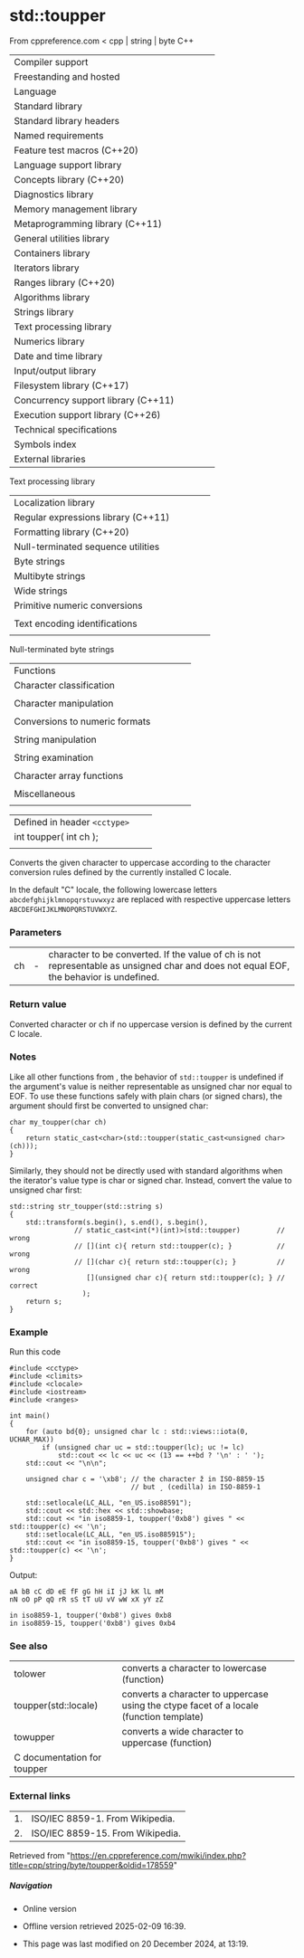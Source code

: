# std::toupper

From cppreference.com
< cpp‎ | string‎ | byte
C++

|  |  |  |  |  |
| --- | --- | --- | --- | --- |
| Compiler support | | | | |
| Freestanding and hosted | | | | |
| Language | | | | |
| Standard library | | | | |
| Standard library headers | | | | |
| Named requirements | | | | |
| Feature test macros (C++20) | | | | |
| Language support library | | | | |
| Concepts library (C++20) | | | | |
| Diagnostics library | | | | |
| Memory management library | | | | |
| Metaprogramming library (C++11) | | | | |
| General utilities library | | | | |
| Containers library | | | | |
| Iterators library | | | | |
| Ranges library (C++20) | | | | |
| Algorithms library | | | | |
| Strings library | | | | |
| Text processing library | | | | |
| Numerics library | | | | |
| Date and time library | | | | |
| Input/output library | | | | |
| Filesystem library (C++17) | | | | |
| Concurrency support library (C++11) | | | | |
| Execution support library (C++26) | | | | |
| Technical specifications | | | | |
| Symbols index | | | | |
| External libraries | | | | |

Text processing library

|  |  |  |  |  |
| --- | --- | --- | --- | --- |
| Localization library | | | | |
| Regular expressions library (C++11) | | | | |
| Formatting library (C++20) | | | | |
| Null-terminated sequence utilities | | | | |
| Byte strings | | | | |
| Multibyte strings | | | | |
| Wide strings | | | | |
| Primitive numeric conversions | | | | |
| |  |  |  |  |  | | --- | --- | --- | --- | --- | | to_chars(C++17) | | | | | | to_chars_result(C++17) | | | | | | from_chars(C++17) | | | | | | from_chars_result(C++17) | | | | | | chars_format(C++17) | | | | | |
| Text encoding identifications | | | | |
| |  |  |  |  |  | | --- | --- | --- | --- | --- | | text_encoding(C++26) | | | | | |

Null-terminated byte strings

|  |  |  |  |  |
| --- | --- | --- | --- | --- |
| Functions | | | | |
| Character classification | | | | |
| |  |  |  |  |  | | --- | --- | --- | --- | --- | | isalnum | | | | | | isalpha | | | | | | islower | | | | | | isupper | | | | | | isdigit | | | | | | isxdigit | | | | | | |  |  |  |  |  | | --- | --- | --- | --- | --- | | isblank(C++11) | | | | | | iscntrl | | | | | | isgraph | | | | | | isspace | | | | | | isprint | | | | | | ispunct | | | | | |
| Character manipulation | | | | |
| |  |  |  |  |  | | --- | --- | --- | --- | --- | | tolower | | | | | | |  |  |  |  |  | | --- | --- | --- | --- | --- | | ****toupper**** | | | | | |
| Conversions to numeric formats | | | | |
| |  |  |  |  |  | | --- | --- | --- | --- | --- | | atof | | | | | | atoiatolatoll(C++11) | | | | | | strtolstrtoll(C++11) | | | | | |  | | | | | | |  |  |  |  |  | | --- | --- | --- | --- | --- | | strtoulstrtoull(C++11) | | | | | | strtofstrtodstrtold(C++11)(C++11) | | | | | | strtoimaxstrtouimax(C++11)(C++11) | | | | | |
| String manipulation | | | | |
| |  |  |  |  |  | | --- | --- | --- | --- | --- | | strcpy | | | | | | strncpy | | | | | | strxfrm | | | | | | |  |  |  |  |  | | --- | --- | --- | --- | --- | | strcat | | | | | | strncat | | | | | |  | | | | | |
| String examination | | | | |
| |  |  |  |  |  | | --- | --- | --- | --- | --- | | strlen | | | | | | strcmp | | | | | | strncmp | | | | | | strcoll | | | | | | strchr | | | | | | strrchr | | | | | | |  |  |  |  |  | | --- | --- | --- | --- | --- | | strspn | | | | | | strcspn | | | | | | strpbrk | | | | | | strstr | | | | | | strtok | | | | | |  | | | | | |
| Character array functions | | | | |
| |  |  |  |  |  | | --- | --- | --- | --- | --- | | memchr | | | | | | memcmp | | | | | | memset | | | | | | |  |  |  |  |  | | --- | --- | --- | --- | --- | | memcpy | | | | | | memmove | | | | | |  | | | | | |
| Miscellaneous | | | | |
| |  |  |  |  |  | | --- | --- | --- | --- | --- | | strerror | | | | | |

|  |  |  |
| --- | --- | --- |
| Defined in header `<cctype>` |  |  |
| int toupper( int ch ); |  |  |
|  |  |  |

Converts the given character to uppercase according to the character conversion rules defined by the currently installed C locale.

In the default "C" locale, the following lowercase letters `abcdefghijklmnopqrstuvwxyz` are replaced with respective uppercase letters `ABCDEFGHIJKLMNOPQRSTUVWXYZ`.

### Parameters

|  |  |  |
| --- | --- | --- |
| ch | - | character to be converted. If the value of ch is not representable as unsigned char and does not equal EOF, the behavior is undefined. |

### Return value

Converted character or ch if no uppercase version is defined by the current C locale.

### Notes

Like all other functions from <cctype>, the behavior of `std::toupper` is undefined if the argument's value is neither representable as unsigned char nor equal to EOF. To use these functions safely with plain chars (or signed chars), the argument should first be converted to unsigned char:

```
char my_toupper(char ch)
{
    return static_cast<char>(std::toupper(static_cast<unsigned char>(ch)));
}

```

Similarly, they should not be directly used with standard algorithms when the iterator's value type is char or signed char. Instead, convert the value to unsigned char first:

```
std::string str_toupper(std::string s)
{
    std::transform(s.begin(), s.end(), s.begin(),
                // static_cast<int(*)(int)>(std::toupper)         // wrong
                // [](int c){ return std::toupper(c); }           // wrong
                // [](char c){ return std::toupper(c); }          // wrong
                   [](unsigned char c){ return std::toupper(c); } // correct
                  );
    return s;
}

```

### Example

Run this code

```
#include <cctype>
#include <climits>
#include <clocale>
#include <iostream>
#include <ranges>
 
int main()
{
    for (auto bd{0}; unsigned char lc : std::views::iota(0, UCHAR_MAX))
        if (unsigned char uc = std::toupper(lc); uc != lc)
            std::cout << lc << uc << (13 == ++bd ? '\n' : ' ');
    std::cout << "\n\n";
 
    unsigned char c = '\xb8'; // the character ž in ISO-8859-15
                              // but ¸ (cedilla) in ISO-8859-1
 
    std::setlocale(LC_ALL, "en_US.iso88591");
    std::cout << std::hex << std::showbase;
    std::cout << "in iso8859-1, toupper('0xb8') gives " << std::toupper(c) << '\n';
    std::setlocale(LC_ALL, "en_US.iso885915");
    std::cout << "in iso8859-15, toupper('0xb8') gives " << std::toupper(c) << '\n';
}

```

Output:

```
aA bB cC dD eE fF gG hH iI jJ kK lL mM
nN oO pP qQ rR sS tT uU vV wW xX yY zZ
 
in iso8859-1, toupper('0xb8') gives 0xb8
in iso8859-15, toupper('0xb8') gives 0xb4

```

### See also

|  |  |
| --- | --- |
| tolower | converts a character to lowercase   (function) |
| toupper(std::locale) | converts a character to uppercase using the ctype facet of a locale   (function template) |
| towupper | converts a wide character to uppercase   (function) |
| C documentation for toupper | |

### External links

|  |  |
| --- | --- |
| 1. | ISO/IEC 8859-1. From Wikipedia. |
| 2. | ISO/IEC 8859-15. From Wikipedia. |

Retrieved from "<https://en.cppreference.com/mwiki/index.php?title=cpp/string/byte/toupper&oldid=178559>"

##### Navigation

- Online version
- Offline version retrieved 2025-02-09 16:39.

- This page was last modified on 20 December 2024, at 13:19.